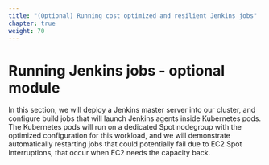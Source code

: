 ```yaml
---
title: "(Optional) Running cost optimized and resilient Jenkins jobs"
chapter: true
weight: 70
---
```


# Running Jenkins jobs - optional module

In this section, we will deploy a Jenkins master server into our cluster, and configure build jobs that will launch Jenkins agents inside Kubernetes pods. The Kubernetes pods will run on a dedicated Spot nodegroup with the optimized configuration for this workload, and we will demonstrate automatically restarting jobs that could potentially fail due to EC2 Spot Interruptions, that occur when EC2 needs the capacity back.
